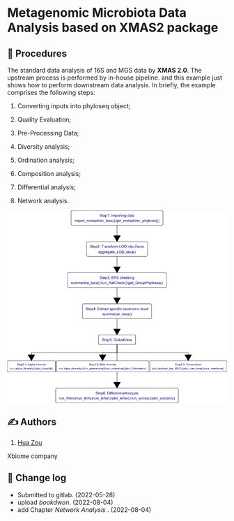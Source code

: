 <!-- README.md is generated from README.Rmd. Please edit that file -->

# Metagenomic Microbiota Data Analysis based on XMAS2 package

## :book: Procedures

The standard data analysis of 16S and MGS data by **XMAS 2.0**. The
upstream process is performed by in-house pipeline. and this example
just shows how to perform downstream data analysis. In briefly, the
example comprises the following steps:

1.  Converting inputs into phyloseq object;

2.  Quality Evaluation;

3.  Pre-Processing Data;

4.  Diversity analysis;

5.  Ordination analysis;

6.  Composition analysis;

7.  Differential analysis;

8.  Network analysis.

<img src="./figures/README-unnamed-chunk-2-1.png" title="Functions of XMAS 2.0" alt="Functions of XMAS 2.0" style="display: block; margin: auto;" />

## :writing_hand: Authors

1.  [Hua Zou](zouhua@xbiome.com)

Xbiome company

## :wrench: Change log

-   Submitted to gitlab. (2022-05-28)
-   upload *bookdwon*. (2022-08-04)
-   add Chapter *Network Analysis* . (2022-08-04)

